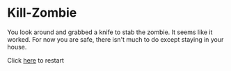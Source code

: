 # Kill-Zombie

You look around and grabbed a knife to stab the zombie. It seems like it worked. For now you are safe, there isn't much to do except staying in your house. 



Click [here](home.md) to restart